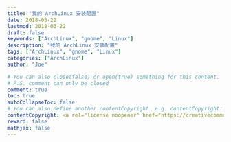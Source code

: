 ```yaml
---
title: "我的 ArchLinux 安装配置"
date: 2018-03-22
lastmod: 2018-03-22
draft: false
keywords: ["ArchLinux", "gnome", "Linux"]
description: "我的 ArchLinux 安装配置"
tags: ["ArchLinux", "gnome", "Linux"]
categories: ["ArchLinux"]
author: "Joe"

# You can also close(false) or open(true) something for this content.
# P.S. comment can only be closed
comment: true
toc: true
autoCollapseToc: false
# You can also define another contentCopyright. e.g. contentCopyright: "This is another copyright."
contentCopyright: <a rel="license noopener" href="https://creativecommons.org/licenses/by-nc-nd/4.0/deed.zh" target="_blank">CC BY-NC-ND 4.0</a>
reward: false
mathjax: false
---
```



<!-- Edit Replace Here.-->

<!--more-->